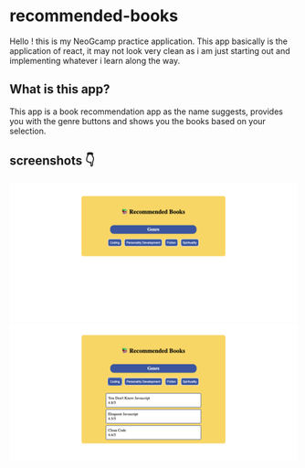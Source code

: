 # recommended-books

Hello ! this is my NeoGcamp practice application. This app basically is the application of react, it may not look very clean as i am just starting out and implementing whatever i learn along the way. 

## What is this app?

This app is a book recommendation app as the name suggests, provides you with the genre buttons and shows you the books based on your selection. 

## screenshots 👇

![app-screenshot-1](src/ss1.png)
![app-screenshot-2](src/ss2.png)
